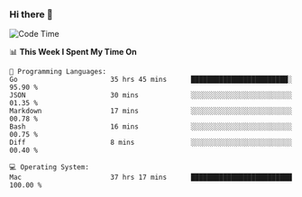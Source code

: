 ### Hi there 👋

<!--
**CrazyCollin/crazycollin** is a ✨ _special_ ✨ repository because its `README.md` (this file) appears on your GitHub profile.

Here are some ideas to get you started:

- 🔭 I’m currently working on ...
- 🌱 I’m currently learning ...
- 👯 I’m looking to collaborate on ...
- 🤔 I’m looking for help with ...
- 💬 Ask me about ...
- 📫 How to reach me: ...
- 😄 Pronouns: ...
- ⚡ Fun fact: ...
-->

<!--START_SECTION:waka-->
![Code Time](http://img.shields.io/badge/Code%20Time-4%2C482%20hrs%2045%20mins-blue)

📊 **This Week I Spent My Time On** 

```text
💬 Programming Languages: 
Go                       35 hrs 45 mins      ████████████████████████░   95.90 % 
JSON                     30 mins             ░░░░░░░░░░░░░░░░░░░░░░░░░   01.35 % 
Markdown                 17 mins             ░░░░░░░░░░░░░░░░░░░░░░░░░   00.78 % 
Bash                     16 mins             ░░░░░░░░░░░░░░░░░░░░░░░░░   00.75 % 
Diff                     8 mins              ░░░░░░░░░░░░░░░░░░░░░░░░░   00.40 % 

💻 Operating System: 
Mac                      37 hrs 17 mins      █████████████████████████   100.00 % 
```


<!--END_SECTION:waka-->
